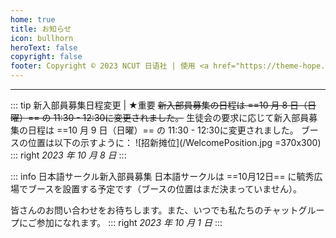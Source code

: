 ```yaml
---
home: true
title: お知らせ
icon: bullhorn
heroText: false
copyright: false
footer: Copyright © 2023 NCUT 日语社 | 使用 <a href="https://theme-hope.vuejs.press/zh/" target="_blank">VuePress Theme Hope</a> 主题 | MIT 协议 
---
```


---

::: tip 新入部員募集日程変更 | ★重要
~~新入部員募集の日程は ==10 月 8 日（日曜）== の 11:30 - 12:30に変更されました。~~
生徒会の要求に応じて新入部員募集の日程は ==10 月 9 日（日曜）== の 11:30 - 12:30に変更されました。
ブースの位置は以下の示すように：
![招新摊位](/WelcomePosition.jpg =370x300)
::: right
*2023 年 10 月 8 日*
:::

::: info 日本語サークル新入部員募集
日本語サークルは ==10月12日== に毓秀広場でブースを設置する予定です（ブースの位置はまだ決まっていません）。

皆さんのお問い合わせをお待ちします。また、いつでも私たちのチャットグループにご参加になれます。
::: right
*2023 年 10 月 1 日*
:::